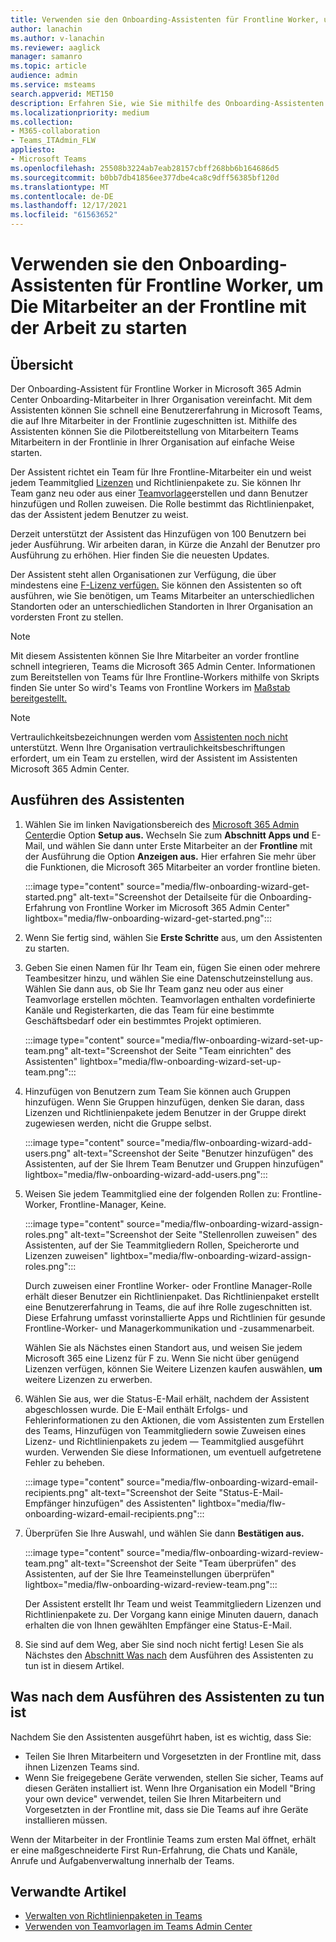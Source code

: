 ```yaml
---
title: Verwenden sie den Onboarding-Assistenten für Frontline Worker, um Die Mitarbeiter an der Frontline mit der Arbeit zu starten
author: lanachin
ms.author: v-lanachin
ms.reviewer: aaglick
manager: samanro
ms.topic: article
audience: admin
ms.service: msteams
search.appverid: MET150
description: Erfahren Sie, wie Sie mithilfe des Onboarding-Assistenten für Frontline Worker schnell eine Benutzererfahrung in Teams bereitstellen können, die auf Frontline-Mitarbeiter und Manager in Ihrer Organisation zugeschnitten ist.
ms.localizationpriority: medium
ms.collection:
- M365-collaboration
- Teams_ITAdmin_FLW
appliesto:
- Microsoft Teams
ms.openlocfilehash: 25508b3224ab7eab28157cbff268bb6b164686d5
ms.sourcegitcommit: b0bb7db41856ee377dbe4ca8c9dff56385bf120d
ms.translationtype: MT
ms.contentlocale: de-DE
ms.lasthandoff: 12/17/2021
ms.locfileid: "61563652"
---
```

# <a name="use-the-frontline-worker-onboarding-wizard-to-get-your-frontline-workforce-up-and-running"></a>Verwenden sie den Onboarding-Assistenten für Frontline Worker, um Die Mitarbeiter an der Frontline mit der Arbeit zu starten

## <a name="overview"></a>Übersicht

Der Onboarding-Assistent für Frontline Worker in Microsoft 365 Admin Center Onboarding-Mitarbeiter in Ihrer Organisation vereinfacht. Mit dem Assistenten können Sie schnell eine Benutzererfahrung in Microsoft Teams, die auf Ihre Mitarbeiter in der Frontlinie zugeschnitten ist. Mithilfe des Assistenten können Sie die Pilotbereitstellung von Mitarbeitern Teams Mitarbeitern in der Frontlinie in Ihrer Organisation auf einfache Weise starten.

Der Assistent richtet ein Team für Ihre Frontline-Mitarbeiter ein und weist jedem Teammitglied [Lizenzen](manage-policy-packages.md) und Richtlinienpakete zu. Sie können Ihr Team ganz neu oder aus einer [Teamvorlage](get-started-with-teams-templates-in-the-admin-console.md)erstellen und dann Benutzer hinzufügen und Rollen zuweisen. Die Rolle bestimmt das Richtlinienpaket, das der Assistent jedem Benutzer zu weist.

Derzeit unterstützt der Assistent das Hinzufügen von 100 Benutzern bei jeder Ausführung. Wir arbeiten daran, in Kürze die Anzahl der Benutzer pro Ausführung zu erhöhen. Hier finden Sie die neuesten Updates.

Der Assistent steht allen Organisationen zur Verfügung, die über mindestens eine [F-Lizenz verfügen.](https://www.microsoft.com/microsoft-365/enterprise/frontline) Sie können den Assistenten so oft ausführen, wie Sie benötigen, um Teams Mitarbeiter an unterschiedlichen Standorten oder an unterschiedlichen Standorten in Ihrer Organisation an vordersten Front zu stellen.

> [!NOTE]
> Mit diesem Assistenten können Sie Ihre Mitarbeiter an vorder frontline schnell integrieren, Teams die Microsoft 365 Admin Center. Informationen zum Bereitstellen von Teams für Ihre Frontline-Workers mithilfe von Skripts finden Sie unter So wird's Teams von Frontline Workers im [Maßstab bereitgestellt.](flw-scripted-deployment.md)

> [!NOTE]
> Vertraulichkeitsbezeichnungen werden vom [Assistenten noch nicht](sensitivity-labels.md) unterstützt. Wenn Ihre Organisation vertraulichkeitsbeschriftungen erfordert, um ein Team zu erstellen, wird der Assistent im Assistenten Microsoft 365 Admin Center.

## <a name="run-the-wizard"></a>Ausführen des Assistenten

1. Wählen Sie im linken Navigationsbereich des [Microsoft 365 Admin Center](https://admin.microsoft.com/)die Option **Setup aus.** Wechseln Sie zum **Abschnitt Apps und** E-Mail, und wählen Sie dann unter Erste Mitarbeiter an der **Frontline** mit der Ausführung die Option **Anzeigen aus.** Hier erfahren Sie mehr über die Funktionen, die Microsoft 365 Mitarbeiter an vorder frontline bieten.

    :::image type="content" source="media/flw-onboarding-wizard-get-started.png" alt-text="Screenshot der Detailseite für die Onboarding-Erfahrung von Frontline Worker im Microsoft 365 Admin Center" lightbox="media/flw-onboarding-wizard-get-started.png":::

2. Wenn Sie fertig sind, wählen Sie **Erste Schritte** aus, um den Assistenten zu starten.

3. Geben Sie einen Namen für Ihr Team ein, fügen Sie einen oder mehrere Teambesitzer hinzu, und wählen Sie eine Datenschutzeinstellung aus. Wählen Sie dann aus, ob Sie Ihr Team ganz neu oder aus einer Teamvorlage erstellen möchten. Teamvorlagen enthalten vordefinierte Kanäle und Registerkarten, die das Team für eine bestimmte Geschäftsbedarf oder ein bestimmtes Projekt optimieren.

    :::image type="content" source="media/flw-onboarding-wizard-set-up-team.png" alt-text="Screenshot der Seite "Team einrichten" des Assistenten" lightbox="media/flw-onboarding-wizard-set-up-team.png":::

4. Hinzufügen von Benutzern zum Team Sie können auch Gruppen hinzufügen. Wenn Sie Gruppen hinzufügen, denken Sie daran, dass Lizenzen und Richtlinienpakete jedem Benutzer in der Gruppe direkt zugewiesen werden, nicht die Gruppe selbst.

    :::image type="content" source="media/flw-onboarding-wizard-add-users.png" alt-text="Screenshot der Seite "Benutzer hinzufügen" des Assistenten, auf der Sie Ihrem Team Benutzer und Gruppen hinzufügen" lightbox="media/flw-onboarding-wizard-add-users.png":::

5. Weisen Sie jedem Teammitglied eine der folgenden Rollen zu: Frontline-Worker, Frontline-Manager, Keine. 
  
    :::image type="content" source="media/flw-onboarding-wizard-assign-roles.png" alt-text="Screenshot der Seite "Stellenrollen zuweisen" des Assistenten, auf der Sie Teammitgliedern Rollen, Speicherorte und Lizenzen zuweisen" lightbox="media/flw-onboarding-wizard-assign-roles.png":::

    Durch zuweisen einer Frontline Worker- oder Frontline Manager-Rolle erhält dieser Benutzer ein Richtlinienpaket. Das Richtlinienpaket erstellt eine Benutzererfahrung in Teams, die auf ihre Rolle zugeschnitten ist. Diese Erfahrung umfasst vorinstallierte Apps und Richtlinien für gesunde Frontline-Worker- und Managerkommunikation und -zusammenarbeit.

    Wählen Sie als Nächstes einen Standort aus, und weisen Sie jedem Microsoft 365 eine Lizenz für F zu. Wenn Sie nicht über genügend Lizenzen verfügen, können Sie Weitere Lizenzen kaufen auswählen, **um** weitere Lizenzen zu erwerben.  

6. Wählen Sie aus, wer die Status-E-Mail erhält, nachdem der Assistent abgeschlossen wurde. Die E-Mail enthält Erfolgs- und Fehlerinformationen zu den Aktionen, die vom Assistenten zum Erstellen des Teams, Hinzufügen von Teammitgliedern sowie Zuweisen eines Lizenz- und Richtlinienpakets zu jedem &mdash; Teammitglied ausgeführt wurden. Verwenden Sie diese Informationen, um eventuell aufgetretene Fehler zu beheben.

    :::image type="content" source="media/flw-onboarding-wizard-email-recipients.png" alt-text="Screenshot der Seite "Status-E-Mail-Empfänger hinzufügen" des Assistenten" lightbox="media/flw-onboarding-wizard-email-recipients.png":::

7. Überprüfen Sie Ihre Auswahl, und wählen Sie dann **Bestätigen aus.**

    :::image type="content" source="media/flw-onboarding-wizard-review-team.png" alt-text="Screenshot der Seite "Team überprüfen" des Assistenten, auf der Sie Ihre Teameinstellungen überprüfen" lightbox="media/flw-onboarding-wizard-review-team.png":::

    Der Assistent erstellt Ihr Team und weist Teammitgliedern Lizenzen und Richtlinienpakete zu. Der Vorgang kann einige Minuten dauern, danach erhalten die von Ihnen gewählten Empfänger eine Status-E-Mail.

8. Sie sind auf dem Weg, aber Sie sind noch nicht fertig! Lesen Sie als Nächstes den [Abschnitt Was nach](#what-to-do-after-running-the-wizard) dem Ausführen des Assistenten zu tun ist in diesem Artikel.

## <a name="what-to-do-after-running-the-wizard"></a>Was nach dem Ausführen des Assistenten zu tun ist

Nachdem Sie den Assistenten ausgeführt haben, ist es wichtig, dass Sie:

- Teilen Sie Ihren Mitarbeitern und Vorgesetzten in der Frontline mit, dass ihnen Lizenzen Teams sind.
- Wenn Sie freigegebene Geräte verwenden, stellen Sie sicher, Teams auf diesen Geräten installiert ist. Wenn Ihre Organisation ein Modell "Bring your own device" verwendet, teilen Sie Ihren Mitarbeitern und Vorgesetzten in der Frontline mit, dass sie Die Teams auf ihre Geräte installieren müssen.

Wenn der Mitarbeiter in der Frontlinie Teams zum ersten Mal öffnet, erhält er eine maßgeschneiderte First Run-Erfahrung, die Chats und Kanäle, Anrufe und Aufgabenverwaltung innerhalb der Teams.

## <a name="related-articles"></a>Verwandte Artikel

- [Verwalten von Richtlinienpaketen in Teams](manage-policy-packages.md)
- [Verwenden von Teamvorlagen im Teams Admin Center](get-started-with-teams-templates-in-the-admin-console.md)
